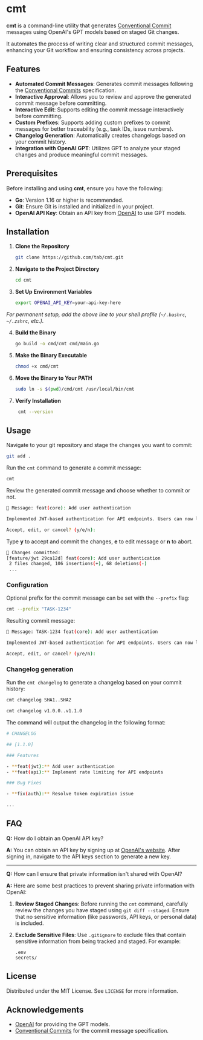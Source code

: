# cmt

**cmt** is a command-line utility that generates [Conventional Commit](https://www.conventionalcommits.org/) messages using OpenAI's GPT models based on staged Git changes.

It automates the process of writing clear and structured commit messages, enhancing your Git workflow and ensuring consistency across projects.

## Features

- **Automated Commit Messages**: Generates commit messages following the [Conventional Commits](https://www.conventionalcommits.org/) specification.
- **Interactive Approval**: Allows you to review and approve the generated commit message before committing.
- **Interactive Edit**: Supports editing the commit message interactively before committing.
- **Custom Prefixes**: Supports adding custom prefixes to commit messages for better traceability (e.g., task IDs, issue numbers).
- **Changelog Generation**: Automatically creates changelogs based on your commit history.
- **Integration with OpenAI GPT**: Utilizes GPT to analyze your staged changes and produce meaningful commit messages.

## Prerequisites

Before installing and using **cmt**, ensure you have the following:

- **Go**: Version 1.16 or higher is recommended.
- **Git**: Ensure Git is installed and initialized in your project.
- **OpenAI API Key**: Obtain an API key from [OpenAI](https://platform.openai.com/account/api-keys) to use GPT models.

## Installation

1. **Clone the Repository**

   ```sh
   git clone https://github.com/tab/cmt.git
   ```

2. **Navigate to the Project Directory**

   ```sh
   cd cmt
   ```

3. **Set Up Environment Variables**


   ```sh
   export OPENAI_API_KEY=your-api-key-here
   ```

_For permanent setup, add the above line to your shell profile (`~/.bashrc`, `~/.zshrc`, etc.)._

4. **Build the Binary**

   ```sh
   go build -o cmd/cmt cmd/main.go
    ```

5. **Make the Binary Executable**

   ```sh
   chmod +x cmd/cmt
   ```

6. **Move the Binary to Your PATH**

   ```sh
   sudo ln -s $(pwd)/cmd/cmt /usr/local/bin/cmt
   ```

7. **Verify Installation**

   ```sh
    cmt --version
    ```

## Usage

Navigate to your git repository and stage the changes you want to commit:

```sh
git add .
```

Run the `cmt` command to generate a commit message:

```sh
cmt
```

Review the generated commit message and choose whether to commit or not.

```sh
💬 Message: feat(core): Add user authentication

Implemented JWT-based authentication for API endpoints. Users can now log in and receive a token for subsequent requests.

Accept, edit, or cancel? (y/e/n):
```

Type **y** to accept and commit the changes, **e** to edit message or **n** to abort.

```sh
🚀 Changes committed:
[feature/jwt 29ca12d] feat(core): Add user authentication
 2 files changed, 106 insertions(+), 68 deletions(-)
 ...
```

### Configuration

Optional prefix for the commit message can be set with the `--prefix` flag:

```sh
cmt --prefix "TASK-1234"
```

Resulting commit message:

```sh
💬 Message: TASK-1234 feat(core): Add user authentication

Implemented JWT-based authentication for API endpoints. Users can now log in and receive a token for subsequent requests.

Accept, edit, or cancel? (y/e/n):
```

### Changelog generation

Run the `cmt changelog` to generate a changelog based on your commit history:

```sh
cmt changelog SHA1..SHA2
```

```sh
cmt changelog v1.0.0..v1.1.0
```

The command will output the changelog in the following format:

```sh
# CHANGELOG

## [1.1.0]

### Features

- **feat(jwt):** Add user authentication
- **feat(api):** Implement rate limiting for API endpoints

### Bug Fixes

- **fix(auth):** Resolve token expiration issue

...
```

## FAQ

**Q:** How do I obtain an OpenAI API key?

**A:** You can obtain an API key by signing up at [OpenAI's website](https://platform.openai.com/account/api-keys). After signing in, navigate to the API keys section to generate a new key.

---

**Q:** How can I ensure that private information isn't shared with OpenAI?

**A:** Here are some best practices to prevent sharing private information with OpenAI:

1. **Review Staged Changes**: Before running the `cmt` command, carefully review the changes you have staged using `git diff --staged`. Ensure that no sensitive information (like passwords, API keys, or personal data) is included.
2. **Exclude Sensitive Files**: Use `.gitignore` to exclude files that contain sensitive information from being tracked and staged. For example:

   ```gitignore
   .env
   secrets/
   ```

## License

Distributed under the MIT License. See `LICENSE` for more information.

## Acknowledgements

- [OpenAI](https://openai.com/) for providing the GPT models.
- [Conventional Commits](https://www.conventionalcommits.org/) for the commit message specification.
